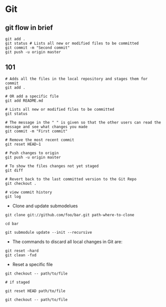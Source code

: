 # Git

## git flow in brief

```
git add .
git status # Lists all new or modified files to be committed
git commit -m "Second commit"
git push -u origin master
```

## 101

```
# Adds all the files in the local repository and stages them for commit
git add .

# OR add a specific file
git add README.md 

# Lists all new or modified files to be committed
git status

# The message in the " " is given so that the other users can read the message and see what changes you made
git commit -m "First commit"

# Remove the most recent commit
git reset HEAD~1

# Push changes to origin
git push -u origin master

# To show the files changes not yet staged
git diff 

# Revert back to the last committed version to the Git Repo
git checkout .

# view commit history 
git log
```

- Clone and update submodelues

```
git clone git://github.com/foo/bar.git path-where-to-clone

cd bar

git submodule update --init --recursive
```

- The commands to discard all local changes in Git are:

```
git reset –hard
git clean -fxd
```

- Reset a specific file

```
git checkout -- path/to/file

# if staged

git reset HEAD path/to/file

git checkout -- path/to/file
```
